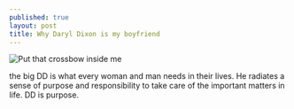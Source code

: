 ```yaml
---
published: true
layout: post
title: Why Daryl Dixon is my boyfriend
---
```



![Put that crossbow inside me]({{site.baseurl}}/http://ecx.images-amazon.com/images/I/51Nz10bvPsL._SX342_.jpg)

the big DD is what every woman and man needs in their lives. He radiates a sense of purpose and responsibility to take care of the important matters in life. DD is purpose.
